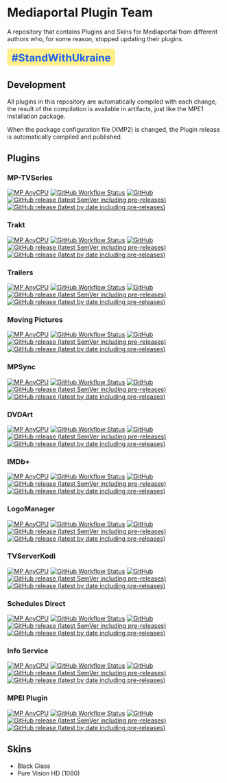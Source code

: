 # Mediaportal Plugin Team

A repository that contains Plugins and Skins for Mediaportal from different authors who, for some reason, stopped updating their plugins.

[![StandWithUkraine](https://raw.githubusercontent.com/vshymanskyy/StandWithUkraine/main/badges/StandWithUkraine.svg)](https://github.com/vshymanskyy/StandWithUkraine/blob/main/docs/README.md)

## Development

All plugins in this repository are automatically compiled with each change, the result of the compilation is available in artifacts, just like the MPE1 installation package.

When the package configuration file (XMP2) is changed, the Plugin release is automatically compiled and published.

## Plugins

### MP-TVSeries

[![MP AnyCPU](https://img.shields.io/badge/MP-AnyCPU-blue?logo=windows&logoColor=white)](https://github.com/Mediaportal-Plugin-Team/mptvseries/releases)
[![GitHub Workflow Status](https://img.shields.io/github/actions/workflow/status/Mediaportal-Plugin-Team/mptvseries/build.yml?logo=github)](https://github.com/Mediaportal-Plugin-Team/mptvseries/actions)
[![GitHub](https://img.shields.io/github/license/Mediaportal-Plugin-Team/mptvseries?color=blue)](https://github.com/Mediaportal-Plugin-Team/mptvseries/blob/master/LICENSE)
[![GitHub release (latest SemVer including pre-releases)](https://img.shields.io/github/v/release/Mediaportal-Plugin-Team/mptvseries?include_prereleases)](https://github.com/Mediaportal-Plugin-Team/mptvseries/releases)
[![GitHub release (latest by date including pre-releases)](https://img.shields.io/github/downloads-pre/Mediaportal-Plugin-Team/mptvseries/latest/total?label=release@downloads)](https://github.com/Mediaportal-Plugin-Team/mptvseries/releases)

### Trakt

[![MP AnyCPU](https://img.shields.io/badge/MP-AnyCPU-blue?logo=windows&logoColor=white)](https://github.com/Mediaportal-Plugin-Team/Trakt-for-Mediaportal/releases)
[![GitHub Workflow Status](https://img.shields.io/github/actions/workflow/status/Mediaportal-Plugin-Team/Trakt-for-Mediaportal/build.yml?logo=github)](https://github.com/Mediaportal-Plugin-Team/Trakt-for-Mediaportal/actions)
[![GitHub](https://img.shields.io/github/license/Mediaportal-Plugin-Team/Trakt-for-Mediaportal?color=blue)](https://github.com/Mediaportal-Plugin-Team/Trakt-for-Mediaportal/blob/master/LICENSE)
[![GitHub release (latest SemVer including pre-releases)](https://img.shields.io/github/v/release/Mediaportal-Plugin-Team/Trakt-for-Mediaportal?include_prereleases)](https://github.com/Mediaportal-Plugin-Team/Trakt-for-Mediaportal/releases)
[![GitHub release (latest by date including pre-releases)](https://img.shields.io/github/downloads-pre/Mediaportal-Plugin-Team/Trakt-for-Mediaportal/latest/total?label=release@downloads)](https://github.com/Mediaportal-Plugin-Team/Trakt-for-Mediaportal/releases)

### Trailers

[![MP AnyCPU](https://img.shields.io/badge/MP-AnyCPU-blue?logo=windows&logoColor=white)](https://github.com/Mediaportal-Plugin-Team/Trailers/releases)
[![GitHub Workflow Status](https://img.shields.io/github/actions/workflow/status/Mediaportal-Plugin-Team/Trailers/build.yml?logo=github)](https://github.com/Mediaportal-Plugin-Team/Trailers/actions)
[![GitHub](https://img.shields.io/github/license/Mediaportal-Plugin-Team/Trailers?color=blue)](https://github.com/Mediaportal-Plugin-Team/Trailers/blob/master/LICENSE)
[![GitHub release (latest SemVer including pre-releases)](https://img.shields.io/github/v/release/Mediaportal-Plugin-Team/Trailers?include_prereleases)](https://github.com/Mediaportal-Plugin-Team/Trailers/releases)
[![GitHub release (latest by date including pre-releases)](https://img.shields.io/github/downloads-pre/Mediaportal-Plugin-Team/Trailers/latest/total?label=release@downloads)](https://github.com/Mediaportal-Plugin-Team/Trailers/releases)

### Moving Pictures

[![MP AnyCPU](https://img.shields.io/badge/MP-AnyCPU-blue?logo=windows&logoColor=white)](https://github.com/Mediaportal-Plugin-Team/moving-pictures/releases)
[![GitHub Workflow Status](https://img.shields.io/github/actions/workflow/status/Mediaportal-Plugin-Team/moving-pictures/build.yml?logo=github)](https://github.com/Mediaportal-Plugin-Team/moving-pictures/actions)
[![GitHub](https://img.shields.io/github/license/Mediaportal-Plugin-Team/moving-pictures?color=blue)](https://github.com/Mediaportal-Plugin-Team/moving-pictures/blob/master/LICENSE)
[![GitHub release (latest SemVer including pre-releases)](https://img.shields.io/github/v/release/Mediaportal-Plugin-Team/moving-pictures?include_prereleases)](https://github.com/Mediaportal-Plugin-Team/moving-pictures/releases)
[![GitHub release (latest by date including pre-releases)](https://img.shields.io/github/downloads-pre/Mediaportal-Plugin-Team/moving-pictures/latest/total?label=release@downloads)](https://github.com/Mediaportal-Plugin-Team/moving-pictures/releases)

### MPSync

[![MP AnyCPU](https://img.shields.io/badge/MP-AnyCPU-blue?logo=windows&logoColor=white)](https://github.com/Mediaportal-Plugin-Team/MPSync/releases)
[![GitHub Workflow Status](https://img.shields.io/github/actions/workflow/status/Mediaportal-Plugin-Team/MPSync/build.yml?logo=github)](https://github.com/Mediaportal-Plugin-Team/MPSync/actions)
[![GitHub](https://img.shields.io/github/license/Mediaportal-Plugin-Team/MPSync?color=blue)](https://github.com/Mediaportal-Plugin-Team/MPSync/blob/master/LICENSE)
[![GitHub release (latest SemVer including pre-releases)](https://img.shields.io/github/v/release/Mediaportal-Plugin-Team/MPSync?include_prereleases)](https://github.com/Mediaportal-Plugin-Team/MPSync/releases)
[![GitHub release (latest by date including pre-releases)](https://img.shields.io/github/downloads-pre/Mediaportal-Plugin-Team/MPSync/latest/total?label=release@downloads)](https://github.com/Mediaportal-Plugin-Team/MPSync/releases)

### DVDArt

[![MP AnyCPU](https://img.shields.io/badge/MP-AnyCPU-blue?logo=windows&logoColor=white)](https://github.com/Mediaportal-Plugin-Team/DVDArt/releases)
[![GitHub Workflow Status](https://img.shields.io/github/actions/workflow/status/Mediaportal-Plugin-Team/DVDArt/build.yml?logo=github)](https://github.com/Mediaportal-Plugin-Team/DVDArt/actions)
[![GitHub](https://img.shields.io/github/license/Mediaportal-Plugin-Team/DVDArt?color=blue)](https://github.com/Mediaportal-Plugin-Team/DVDArt/blob/master/LICENSE)
[![GitHub release (latest SemVer including pre-releases)](https://img.shields.io/github/v/release/Mediaportal-Plugin-Team/DVDArt?include_prereleases)](https://github.com/Mediaportal-Plugin-Team/DVDArt/releases)
[![GitHub release (latest by date including pre-releases)](https://img.shields.io/github/downloads-pre/Mediaportal-Plugin-Team/DVDArt/latest/total?label=release@downloads)](https://github.com/Mediaportal-Plugin-Team/DVDArt/releases)

### IMDb+

[![MP AnyCPU](https://img.shields.io/badge/MP-AnyCPU-blue?logo=windows&logoColor=white)](https://github.com/Mediaportal-Plugin-Team/IMDbPlus/releases)
[![GitHub Workflow Status](https://img.shields.io/github/actions/workflow/status/Mediaportal-Plugin-Team/IMDbPlus/build.yml?logo=github)](https://github.com/Mediaportal-Plugin-Team/IMDbPlus/actions)
[![GitHub](https://img.shields.io/github/license/Mediaportal-Plugin-Team/IMDbPlus?color=blue)](https://github.com/Mediaportal-Plugin-Team/IMDbPlus/blob/master/LICENSE)
[![GitHub release (latest SemVer including pre-releases)](https://img.shields.io/github/v/release/Mediaportal-Plugin-Team/IMDbPlus?include_prereleases)](https://github.com/Mediaportal-Plugin-Team/IMDbPlus/releases)
[![GitHub release (latest by date including pre-releases)](https://img.shields.io/github/downloads-pre/Mediaportal-Plugin-Team/IMDbPlus/latest/total?label=release@downloads)](https://github.com/Mediaportal-Plugin-Team/IMDbPlus/releases)

### LogoManager

[![MP AnyCPU](https://img.shields.io/badge/MP-AnyCPU-blue?logo=windows&logoColor=white)](https://github.com/Mediaportal-Plugin-Team/LogoManager/releases)
[![GitHub Workflow Status](https://img.shields.io/github/actions/workflow/status/Mediaportal-Plugin-Team/LogoManager/build.yml?logo=github)](https://github.com/Mediaportal-Plugin-Team/LogoManager/actions)
[![GitHub](https://img.shields.io/github/license/Mediaportal-Plugin-Team/LogoManager?color=blue)](https://github.com/Mediaportal-Plugin-Team/LogoManager/blob/master/LICENSE)
[![GitHub release (latest SemVer including pre-releases)](https://img.shields.io/github/v/release/Mediaportal-Plugin-Team/LogoManager?include_prereleases)](https://github.com/Mediaportal-Plugin-Team/LogoManager/releases)
[![GitHub release (latest by date including pre-releases)](https://img.shields.io/github/downloads-pre/Mediaportal-Plugin-Team/LogoManager/latest/total?label=release@downloads)](https://github.com/Mediaportal-Plugin-Team/LogoManager/releases)

### TVServerKodi

[![MP AnyCPU](https://img.shields.io/badge/MP-AnyCPU-blue?logo=windows&logoColor=white)](https://github.com/Mediaportal-Plugin-Team/TVServerKodi/releases)
[![GitHub Workflow Status](https://img.shields.io/github/actions/workflow/status/Mediaportal-Plugin-Team/TVServerKodi/build.yml?logo=github)](https://github.com/Mediaportal-Plugin-Team/TVServerKodi/actions)
[![GitHub](https://img.shields.io/github/license/Mediaportal-Plugin-Team/TVServerKodi?color=blue)](https://github.com/Mediaportal-Plugin-Team/TVServerKodi/blob/master/LICENSE)
[![GitHub release (latest SemVer including pre-releases)](https://img.shields.io/github/v/release/Mediaportal-Plugin-Team/TVServerKodi?include_prereleases)](https://github.com/Mediaportal-Plugin-Team/TVServerKodi/releases)
[![GitHub release (latest by date including pre-releases)](https://img.shields.io/github/downloads-pre/Mediaportal-Plugin-Team/TVServerKodi/latest/total?label=release@downloads)](https://github.com/Mediaportal-Plugin-Team/TVServerKodi/releases)

### Schedules Direct

[![MP AnyCPU](https://img.shields.io/badge/MP-AnyCPU-blue?logo=windows&logoColor=white)](https://github.com/Mediaportal-Plugin-Team/mediaportal-schedulesdirect/releases)
[![GitHub Workflow Status](https://img.shields.io/github/actions/workflow/status/Mediaportal-Plugin-Team/mediaportal-schedulesdirect/build.yml?logo=github)](https://github.com/Mediaportal-Plugin-Team/mediaportal-schedulesdirect/actions)
[![GitHub](https://img.shields.io/github/license/Mediaportal-Plugin-Team/mediaportal-schedulesdirect?color=blue)](https://github.com/Mediaportal-Plugin-Team/mediaportal-schedulesdirect/blob/master/LICENSE)
[![GitHub release (latest SemVer including pre-releases)](https://img.shields.io/github/v/release/Mediaportal-Plugin-Team/mediaportal-schedulesdirect?include_prereleases)](https://github.com/Mediaportal-Plugin-Team/mediaportal-schedulesdirect/releases)
[![GitHub release (latest by date including pre-releases)](https://img.shields.io/github/downloads-pre/Mediaportal-Plugin-Team/mediaportal-schedulesdirect/latest/total?label=release@downloads)](https://github.com/Mediaportal-Plugin-Team/mediaportal-schedulesdirect/releases)

### Info Service

[![MP AnyCPU](https://img.shields.io/badge/MP-AnyCPU-blue?logo=windows&logoColor=white)](https://github.com/Mediaportal-Plugin-Team/InfoService/releases)
[![GitHub Workflow Status](https://img.shields.io/github/actions/workflow/status/Mediaportal-Plugin-Team/InfoService/build.yml?logo=github)](https://github.com/Mediaportal-Plugin-Team/InfoService/actions)
[![GitHub](https://img.shields.io/github/license/Mediaportal-Plugin-Team/InfoService?color=blue)](https://github.com/Mediaportal-Plugin-Team/InfoService/blob/master/LICENSE)
[![GitHub release (latest SemVer including pre-releases)](https://img.shields.io/github/v/release/Mediaportal-Plugin-Team/InfoService?include_prereleases)](https://github.com/Mediaportal-Plugin-Team/InfoService/releases)
[![GitHub release (latest by date including pre-releases)](https://img.shields.io/github/downloads-pre/Mediaportal-Plugin-Team/InfoService/latest/total?label=release@downloads)](https://github.com/Mediaportal-Plugin-Team/InfoService/releases)

### MPEI Plugin

[![MP AnyCPU](https://img.shields.io/badge/MP-AnyCPU-blue?logo=windows&logoColor=white)](https://github.com/Mediaportal-Plugin-Team/mpei-plugin/releases)
[![GitHub Workflow Status](https://img.shields.io/github/actions/workflow/status/Mediaportal-Plugin-Team/mpei-plugin/build.yml?logo=github)](https://github.com/Mediaportal-Plugin-Team/mpei-plugin/actions)
[![GitHub](https://img.shields.io/github/license/Mediaportal-Plugin-Team/mpei-plugin?color=blue)](https://github.com/Mediaportal-Plugin-Team/mpei-plugin/blob/master/LICENSE)
[![GitHub release (latest SemVer including pre-releases)](https://img.shields.io/github/v/release/Mediaportal-Plugin-Team/mpei-plugin?include_prereleases)](https://github.com/Mediaportal-Plugin-Team/mpei-plugin/releases)
[![GitHub release (latest by date including pre-releases)](https://img.shields.io/github/downloads-pre/Mediaportal-Plugin-Team/mpei-plugin/latest/total?label=release@downloads)](https://github.com/Mediaportal-Plugin-Team/mpei-plugin/releases)

## Skins

- Black Glass
- Pure Vision HD (1080)

